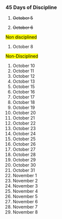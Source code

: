 ### 45 Days of Discipline

1. <del>October 5</del>

2. <del>October 6</del>

<mark>Non disciplined</mark>

1. October 8

<mark>Non-Disciplined</mark>

1. October 10
2. October 11
3. October 12
4. October 13
5. October 15
6. October 16
7. October 17
8. October 18
9. October 19
10. October 20
12. October 21
13. October 22
14. October 23
15. October 24
16. October 25
17. October 26
18. October 27
19. October 28
20. October 29
21. October 30
22. October 31
23. November 1
24. November 2
25. November 3
26. November 4
25. November 5
26. November 6
27. November 7
28. November 8

